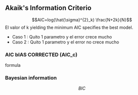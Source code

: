 ## Akaik's Information Criterio
$$AIC=log(\hat{\sigma}^{2}_k) \frac{N+2k}{N}$$
El valor of k yielding the minimum AIC specifies the best model.
- Caso 1 : Quito 1 parametro y el error crece mucho
- Caso 2 : Quito 1 parametro y el error no crece mucho

### AIC bIAS CORRECTED (AIC_c)
formula

### Bayesian information
$$BIC$$

